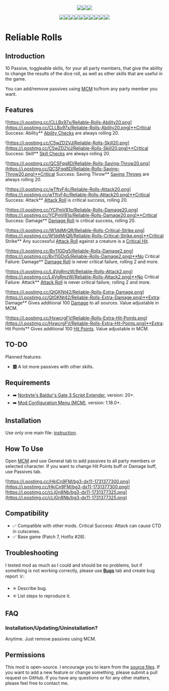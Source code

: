 <p align="center"><a href="https://ko-fi.com/maskedrpgfan"><img src="https://i.postimg.cc/Nj2mWwpw/Ko-fi-small.png"/></a><a href="https://buymeacoffee.com/maskedrpgfan"><img src="https://i.postimg.cc/MKTymBBH/Buy-Me-ACoffee-small.png"/></a><a href="https://www.patreon.com/maskedrpgfan"><img src="https://i.postimg.cc/28Knc5dw/Patreon-small.png"/></a></p>

<p align="center"><img src="https://i.postimg.cc/CLLBx97x/Reliable-Rolls-Ability20.png"/><img src="https://i.postimg.cc/C5wZD2VJ/Reliable-Rolls-Skill20.png"/><img src="https://i.postimg.cc/QCSFqq8D/Reliable-Rolls-Saving-Throw20.png"/><img src="https://i.postimg.cc/wTftyF4c/Reliable-Rolls-Attack20.png"/><img src="https://i.postimg.cc/YCPmV81q/Reliable-Rolls-Damage20.png"/><img src="https://i.postimg.cc/W1ddMrQR/Reliable-Rolls-Critical-Strike.png"/><img src="https://i.postimg.cc/Bv11GDg5/Reliable-Rolls-Damage2.png"/><img src="https://i.postimg.cc/L4VgRmzW/Reliable-Rolls-Attack2.png"/><img src="https://i.postimg.cc/QtGKNt42/Reliable-Rolls-Extra-Damage.png"/><img src="https://i.postimg.cc/HxwcrgFV/Reliable-Rolls-Extra-Hit-Points.png"/></p>

# Reliable Rolls

## Introduction

10 Passive, toggleable skills, for your all party members, that give the ability to change the results of the dice roll, as well as other skills that are useful in the game.

You can add/remove passives using [MCM](https://www.nexusmods.com/baldursgate3/mods/9162) to/from any party member you want.

## Features

![https://i.postimg.cc/CLLBx97x/Reliable-Rolls-Ability20.png](https://i.postimg.cc/CLLBx97x/Reliable-Rolls-Ability20.png)**Critical Success: Ability**
[Ability Checks](https://bg3.wiki/wiki/Abilities#Ability_checks) are always rolling 20.

![https://i.postimg.cc/C5wZD2VJ/Reliable-Rolls-Skill20.png](https://i.postimg.cc/C5wZD2VJ/Reliable-Rolls-Skill20.png)**Critical Success: Skill**
[Skill Checks](https://bg3.wiki/wiki/Abilities#Ability_checks) are always rolling 20.

![https://i.postimg.cc/QCSFqq8D/Reliable-Rolls-Saving-Throw20.png](https://i.postimg.cc/QCSFqq8D/Reliable-Rolls-Saving-Throw20.png)**Critical Success: Saving Throw**
[Saving Throws](https://bg3.wiki/wiki/Saving_throws) are always rolling 20.

![https://i.postimg.cc/wTftyF4c/Reliable-Rolls-Attack20.png](https://i.postimg.cc/wTftyF4c/Reliable-Rolls-Attack20.png)**Critical Success: Attack**
[Attack Roll](https://bg3.wiki/wiki/Attack_Rolls) is critical success, rolling 20.

![https://i.postimg.cc/YCPmV81q/Reliable-Rolls-Damage20.png](https://i.postimg.cc/YCPmV81q/Reliable-Rolls-Damage20.png)**Critical Success: Damage**
[Damage Roll](https://bg3.wiki/wiki/Damage) is critical success, rolling 20.

![https://i.postimg.cc/W1ddMrQR/Reliable-Rolls-Critical-Strike.png](https://i.postimg.cc/W1ddMrQR/Reliable-Rolls-Critical-Strike.png)**Critical Strike**
Any successful [Attack Roll](https://bg3.wiki/wiki/Attack_Rolls) against a creature is a [Critical Hit](https://bg3.wiki/wiki/Critical_hit).

![https://i.postimg.cc/Bv11GDg5/Reliable-Rolls-Damage2.png](https://i.postimg.cc/Bv11GDg5/Reliable-Rolls-Damage2.png)**No Critical Failure: Damage**
[Damage Roll](https://bg3.wiki/wiki/Damage) is never critical failure, rolling 2 and more.

![https://i.postimg.cc/L4VgRmzW/Reliable-Rolls-Attack2.png](https://i.postimg.cc/L4VgRmzW/Reliable-Rolls-Attack2.png)**No Critical Failure: Attack**
[Attack Roll](https://bg3.wiki/wiki/Attack_Rolls) is never critical failure, rolling 2 and more.

![https://i.postimg.cc/QtGKNt42/Reliable-Rolls-Extra-Damage.png](https://i.postimg.cc/QtGKNt42/Reliable-Rolls-Extra-Damage.png)**Extra: Damage**
Gives additional 100 [Damage](https://bg3.wiki/wiki/Damage) to all sources. Value adjustable in MCM.

![https://i.postimg.cc/HxwcrgFV/Reliable-Rolls-Extra-Hit-Points.png](https://i.postimg.cc/HxwcrgFV/Reliable-Rolls-Extra-Hit-Points.png)**Extra: Hit Points**
Gives additional 100 [Hit Points](https://bg3.wiki/wiki/Hit_points). Value adjustable in MCM.


## TO-DO

Planned features:

* 🅾️ A lot more passives with other skills.

## Requirements

* ➡️ [Norbyte's Baldur's Gate 3 Script Extender](https://github.com/Norbyte/bg3se/releases), version: 20+.
* ➡️ [Mod Configuration Menu (MCM)](https://www.nexusmods.com/baldursgate3/mods/9162), version: 1.18.0+.

## Installation

Use only one main file: [instruction](https://bg3.wiki/wiki/Guide:Installing_Mods).

## How To Use

Open [MCM](https://www.nexusmods.com/baldursgate3/mods/9162) and use General tab to add passives to all party members or selected character. If you want to change Hit Points buff or Damage buff, use Passives tab.

![https://i.postimg.cc/HkjCn9FM/bg3-dx11-1731377300.png](https://i.postimg.cc/HkjCn9FM/bg3-dx11-1731377300.png)![https://i.postimg.cc/cLjGn8Nb/bg3-dx11-1731377325.png](https://i.postimg.cc/cLjGn8Nb/bg3-dx11-1731377325.png)

## Compatibility

* ✅ Compatible with other mods. Critical Success: Attack can cause CTD in cutscenes.
* ✅ Base game (Patch 7, Hotfix #28).

## Troubleshooting

I tested mod as much as I could and should be no problems, but if something is not working correctly, please use **[Bugs](https://www.nexusmods.com/baldursgate3/mods/2825?tab=bugs)** tab and create bug report ☠️:

* ✳️ Describe bug.
* ✳️ List steps to reproduce it.

## FAQ

### Installation/Updating/Uninstallation?

Anytime. Just remove passives using MCM.

## Permissions

This mod is open-source. I encourage you to learn from the [source files](https://github.com/MaskedRPGFan/Reliable-Rolls). If you want to add a new feature or change something, please submit a pull request on GitHub. If you have any questions or for any other matters, please feel free to contact me.
